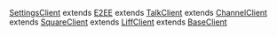 [SettingsClient](./internal/setting-client.ts) extends [E2EE](./e2ee/index.ts)
extends [TalkClient](./internal/setting-client.ts) extends
[ChannelClient](./internal/setting-client.ts) extends
[SquareClient](./internal/setting-client.ts) extends
[LiffClient](./internal/setting-client.ts) extends
[BaseClient](./base-client.ts)
